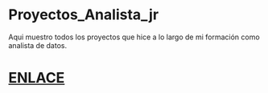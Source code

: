 # Proyectos_Analista_jr
Aqui muestro todos los proyectos que hice a lo largo de mi formación como analista de datos.
 
# [ENLACE](https://drive.google.com/drive/folders/1IHvr4PQPTuvsjuoHlm3wuXRT-zu8lhKb?usp=sharing)
